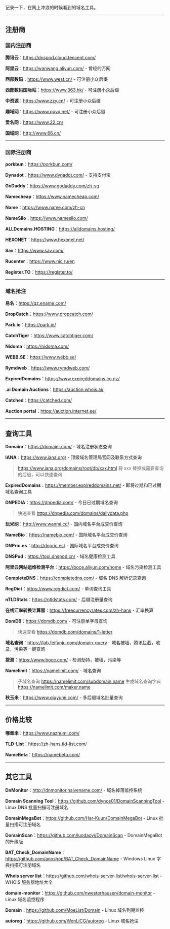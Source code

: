 记录一下，在网上冲浪的时候看到的域名工具。

---

## 注册商

### 国内注册商

**腾讯云**：https://dnspod.cloud.tencent.com/

**阿里云**：https://wanwang.aliyun.com/ - 曾经的万网

**西部数码**：https://www.west.cn/ - 可注册小众后缀

**西部数码国际站**：https://www.363.hk/ - 可注册小众后缀

**中资源**：https://www.zzy.cn/ - 可注册小众后缀

**趣域网**：https://www.quyu.net/ - 可注册小众后缀

**爱名网**：https://www.22.cn/

**国域网**：http://www.66.cn/

---

### 国际注册商

**porkbun**：https://porkbun.com/

**Dynadot**：https://www.dynadot.com/ - 支持支付宝

**GoDaddy**：https://www.godaddy.com/zh-sg

**Namecheap**：https://www.namecheap.com/

**Name**：https://www.name.com/zh-cn

**NameSilo**：https://www.namesilo.com/

**ALLDomains.HOSTING**：https://alldomains.hosting/

**HEXONET**：https://www.hexonet.net/

**Sav**：https://www.sav.com/

**Rucenter**：https://www.nic.ru/en

**Register.TO**：https://register.to/

---

### 域名抢注

**易名**：https://qz.ename.com/

**DropCatch**：https://www.dropcatch.com/

**Park.io**：https://park.io/

**CatchTiger**：https://www.catchtiger.com/

**Nidoma**：https://nidoma.com/

**WEBB.SE**：https://www.webb.se/

**Rymdweb**：https://www.rymdweb.com/

**ExpiredDomains**：https://www.expireddomains.co.nz/

**.ai Domain Auctions**：https://auction.whois.ai/

**Catched**：https://catched.com/

**Auction portal**：https://auction.internet.ee/

---

## 查询工具

**Domainr**：https://domainr.com/ - 域名注册状态查询

**IANA**：https://www.iana.org/ - 顶级域名管理局官网及联系方式查询

> https://www.iana.org/domains/root/db/xxx.html
> 将 xxx 替换成需要查询的后缀，可以快速查询

**ExpiredDomains**：https://member.expireddomains.net/ - 即将过期和已过期域名查询工具

**DNPEDIA**：https://dnpedia.com/ - 今日已过期域名查询

> 快速查看 https://dnpedia.com/domains/dailydata.php

**玩米网**：http://www.wanmi.cc/ - 国内域名平台成交价查询

**NameBio**：https://namebio.com/ - 国际域名平台成交价查询

**DNPric.es**：http://dnpric.es/ - 国际域名平台成交价查询

**DNSPod**：https://tool.dnspod.cn/ - 域名健康检测工具

**阿里云网站运维检测平台**：https://boce.aliyun.com/home - 域名污染检测工具

**CompleteDNS**：https://completedns.com/ - 域名 DNS 解析记录查询

**RegDict**：https://www.regdict.com/ - 单词查询工具

**nTLDStats**：https://ntldstats.com/ - 后缀注册量查询

**在线汇率转换计算器**：https://freecurrencyrates.com/zh-hans - 汇率换算

**DomDB**：https://domdb.com/ - 可注册单字母查询

> 快速查看 https://domdb.com/domains/1-letter

**域名查询**：https://lab.feifanju.com/domain-query - 域名被墙，腾讯拦截，收录，污染等一键查询

**拨测**：https://www.boce.com/ - 检测劫持，被墙，污染等

**Namelimit**：https://namelimit.com/ - 域名查询

> 子域名查询 https://namelimit.com/subdomain.name
> 生成域名查询字典 https://namelimit.com/maker.name

**秋玉米**：https://www.qiuyumi.com/ - 多后缀域名批量查询

---

## 价格比较

**哪煮米**：https://www.nazhumi.com/

**TLD-List**：https://zh-hans.tld-list.com/

**NameBeta**：https://namebeta.com/

---

## 其它工具

**DnMonitor**：http://dnmonitor.naivename.com/ - 域名掉落监控系统

**Domain Scanning Tool**：https://github.com/dynos01/DomainScanningTool - Linux DNS 批量扫描可注册域名

**DomainMegaBot**：https://github.com/Har-Kuun/DomainMegaBot - Linux 批量扫描可注册域名

**DomainScan**：https://github.com/luodaoyi/DomainScan - DomainMegaBot 的升级版

**BAT_Check_DomainName**：https://github.com/anoshop/BAT_Check_DomainName - Windows Linux 字典扫描可注册域名

**Whois server list**：https://github.com/whois-server-list/whois-server-list - WHOIS 服务器地址大全

**domain-monitor**：https://github.com/nwesterhausen/domain-monitor - Linux 域名监控程序

**Domain**：https://github.com/MoeList/Domain - Linux 域名到期监控

**autoreg**：https://github.com/WenLiCG/autoreg - Linux 域名抢注